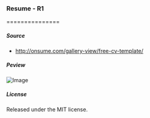 ### Resume - R1
===============

##### Source

- http://onsume.com/gallery-view/free-cv-template/

##### Peview
![Image](http://onsume.com/wp-content/uploads/2014/03/free_cv_template.jpg)

##### License
Released under the MIT license.
